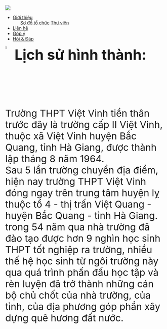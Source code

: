 <html>
    <head>
        <title> CGSK </title>
    </head>
    <body>
        <div>
            <div>
                <div>
                <img src="https://www.upsieutoc.com/images/2021/01/13/Icon_THPT.png">
                </div>
                <div>
                    <ul>
                        <li><a href="index.html"><span>Giới thiệu</span></a> <ul><a href="index.html"><span>Sơ đồ tổ chức</span></a> <a href="index.html"><span>Thư viện</span></a> </ul> </li>
                        <li><a href="index.html"><span>Liên hệ</span></a></li>
                        <li><a href="index.html"><span>Góp ý</span></a></li>
                        <li><a href="index.html"><span>Hỏi & Đáp</span></a></li>
                    </ul>
                </div>
            </div>  
            <div>
                <img src="https://lh3.googleusercontent.com/proxy/L25v_yac98oalEKI4VT6piQr1V4Z5IDm9HNRQ3Pxgc1aRpGG4KYog1Zm4mIgPEAaKr4Jz6RXQ1O5zsYHGRZoocAs-U4t3zdjIP8CEq07v0q4PQg0UaMEVkcU-yplBl0hcH5nBsZy" align="top" width="5%" height="5%">
                <b><span style="font-size: 45px">Lịch sử hình thành: </span></b>
                <span style="font-size: 30px">Trường THPT Việt Vinh tiền thân trước đây là trường cấp II Việt Vinh, thuộc xã Việt Vinh huyện Bắc Quang, 
                    tỉnh Hà Giang, được thành lập tháng 8 năm 1964. <br>Sau 5 lần trường chuyển địa điểm, 
                    hiện nay trường THPT Việt Vinh đóng ngay trên trung tâm huyện lỵ thuộc tổ 4 - thị trấn Việt Quang - huyện Bắc Quang - tỉnh Hà Giang.
                    <br>trong 54 năm qua nhà trường đã đào tạo được hơn 9 nghìn học sinh THPT tốt nghiệp ra trường, 
                    nhiều thế hệ học sinh từ ngôi trường này qua quá trình phấn đấu học tập 
                    và rèn luyện đã trở thành những cán bộ chủ chốt của nhà trường, của tỉnh, 
                    của địa phương góp phần xây dựng quê hương đất nước.
                </span>
            </div>
        </div>
    </body>
</html>
